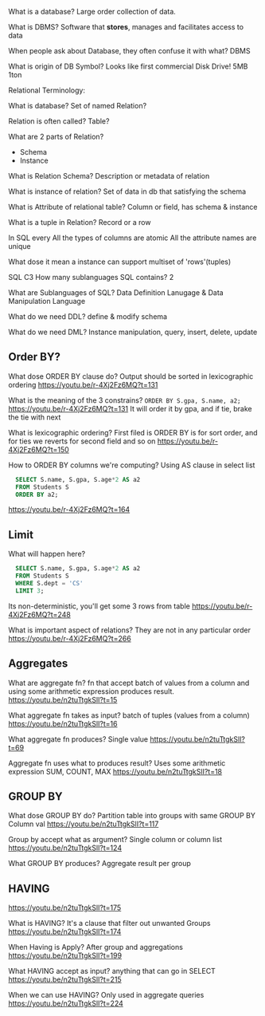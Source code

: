 What is a database?
Large order collection of data.

What is DBMS?
Software that **stores**, manages and facilitates access to data

When people ask about Database, they often confuse it with what?
DBMS

What is origin of DB Symbol?
Looks like first commercial Disk Drive! 5MB 1ton

Relational Terminology:

What is database?
Set of named Relation?

Relation is often called?
Table?

What are 2 parts of Relation?
- Schema
- Instance

What is Relation Schema?
Description or metadata of relation

What is instance of relation?
Set of data in db that satisfying the schema

What is Attribute of relational table?
Column or field, has schema & instance

What is a tuple in Relation?
Record or a row

In SQL every All the types of columns are atomic
All the attribute names are unique

What dose it mean a instance can support multiset of 'rows'(tuples)


SQL C3
How many sublanguages SQL contains?
2

What are Sublanguages of SQL?
Data Definition Lanugage & Data Manipulation Language

What do we need DDL?
define & modify schema

What do we need DML?
Instance manipulation, query, insert, delete, update


## Order BY?

What dose ORDER BY clause do?
Output should be sorted in lexicographic ordering
https://youtu.be/r-4Xj2Fz6MQ?t=131


What is the meaning of the 3 constrains?
`ORDER BY S.gpa, S.name, a2;`
https://youtu.be/r-4Xj2Fz6MQ?t=131
It will order it by gpa, and if tie, brake the tie with next

What is lexicographic ordering?
First filed is ORDER BY is for sort order, and for ties we reverts for second
field and so on
https://youtu.be/r-4Xj2Fz6MQ?t=150

How to ORDER BY columns we're computing?
Using AS clause in select list
```sql
  SELECT S.name, S.gpa, S.age*2 AS a2
  FROM Students S
  ORDER BY a2;
```
https://youtu.be/r-4Xj2Fz6MQ?t=164

## Limit
What will happen here?
```sql
  SELECT S.name, S.gpa, S.age*2 AS a2
  FROM Students S
  WHERE S.dept = 'CS'
  LIMIT 3;
```
Its non-deterministic, you'll get some 3 rows from table
https://youtu.be/r-4Xj2Fz6MQ?t=248


What is important aspect of relations?
They are not in any particular order
https://youtu.be/r-4Xj2Fz6MQ?t=266

## Aggregates

What are aggregate fn?
fn that accept batch of values from a column and using some arithmetic expression
produces result.
https://youtu.be/n2tuTtgkSlI?t=15

What aggregate fn takes as input?
batch of tuples (values from a column)
https://youtu.be/n2tuTtgkSlI?t=16

What aggregate fn produces?
Single value 
https://youtu.be/n2tuTtgkSlI?t=69

Aggregate fn uses what to produces result?
Uses some arithmetic expression
SUM, COUNT, MAX
https://youtu.be/n2tuTtgkSlI?t=18

## GROUP BY

What dose GROUP BY do?
Partition table into groups with same GROUP BY Column val
https://youtu.be/n2tuTtgkSlI?t=117

Group by accept what as argument?
Single column or column list
https://youtu.be/n2tuTtgkSlI?t=124

What GROUP BY produces?
Aggregate result per group

## HAVING

https://youtu.be/n2tuTtgkSlI?t=175

What is HAVING?
It's a clause that filter out unwanted Groups
https://youtu.be/n2tuTtgkSlI?t=174

When Having is Apply?
After group and aggregations
https://youtu.be/n2tuTtgkSlI?t=199

What HAVING accept as input?
anything that can go in SELECT
https://youtu.be/n2tuTtgkSlI?t=215

When we can use HAVING?
Only used in aggregate queries
https://youtu.be/n2tuTtgkSlI?t=224


